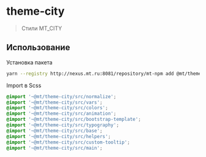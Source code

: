 # theme-city
> Стили MT_CITY 

## Использование

Установка пакета

```bash
yarn --registry http://nexus.mt.ru:8081/repository/mt-npm add @mt/theme-city
```

Import в Scss
```scss
@import '~@mt/theme-city/src/normalize';
@import '~@mt/theme-city/src/vars';
@import '~@mt/theme-city/src/colors';
@import '~@mt/theme-city/src/animation';
@import '~@mt/theme-city/src/bootstrap-template';
@import '~@mt/theme-city/src/typography';
@import '~@mt/theme-city/src/base';
@import '~@mt/theme-city/src/helpers';
@import '~@mt/theme-city/src/custom-tooltip';
@import '~@mt/theme-city/src/main';
```
